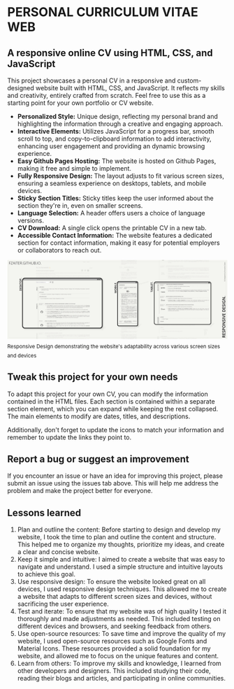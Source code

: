 # PERSONAL CURRICULUM VITAE WEB

## A responsive online CV using HTML, CSS, and JavaScript

This project showcases a personal CV in a responsive and custom-designed website built with HTML, CSS, and JavaScript. It reflects my skills and creativity, entirely crafted from scratch. Feel free to use this as a starting point for your own portfolio or CV website.

- **Personalized Style:** Unique design, reflecting my personal brand and highlighting the information through a creative and engaging approach.
- **Interactive Elements:** Utilizes JavaScript for a progress bar, smooth scroll to top, and copy-to-clipboard information to add interactivity, enhancing user engagement and providing an dynamic browsing experience.
- **Easy Github Pages Hosting:** The website is hosted on Github Pages, making it free and simple to implement.
- **Fully Responsive Design:** The layout adjusts to fit various screen sizes, ensuring a seamless experience on desktops, tablets, and mobile devices.
- **Sticky Section Titles:** Sticky titles keep the user informed about the section they're in, even on smaller screens.
- **Language Selection:** A header offers users a choice of language versions.
- **CV Download:** A single click opens the printable CV in a new tab.
- **Accessible Contact Information:** The website features a dedicated section for contact information, making it easy for potential employers or collaborators to reach out.

![Mockup showing the website on different types of screens](images/Fzaiter-Web-Mockup.jpg)
<sub>Responsive Design demonstrating the website's adaptability across various screen sizes and devices</sub>

## Tweak this project for your own needs

To adapt this project for your own CV, you can modify the information contained in the HTML files. Each section is contained within a separate section element, which you can expand while keeping the rest collapsed. The main elements to modify are dates, titles, and descriptions.

Additionally, don't forget to update the icons to match your information and remember to update the links they point to.

## Report a bug or suggest an improvement

If you encounter an issue or have an idea for improving this project, please submit an issue using the issues tab above. This will help me address the problem and make the project better for everyone.

## Lessons learned

1. Plan and outline the content: Before starting to design and develop my website, I took the time to plan and outline the content and structure. This helped me to organize my thoughts, prioritize my ideas, and create a clear and concise website.
2. Keep it simple and intuitive: I aimed to create a website that was easy to navigate and understand. I used a simple structure and intuitive layouts to achieve this goal.
3. Use responsive design: To ensure the website looked great on all devices, I used responsive design techniques. This allowed me to create a website that adapts to different screen sizes and devices, without sacrificing the user experience.
4. Test and iterate: To ensure that my website was of high quality I tested it thoroughly and made adjustments as needed. This included testing on different devices and browsers, and seeking feedback from others.
5. Use open-source resources: To save time and improve the quality of my website, I used open-source resources such as Google Fonts and Material Icons. These resources provided a solid foundation for my website, and allowed me to focus on the unique features and content.
6. Learn from others: To improve my skills and knowledge, I learned from other developers and designers. This included studying their code, reading their blogs and articles, and participating in online communities.
